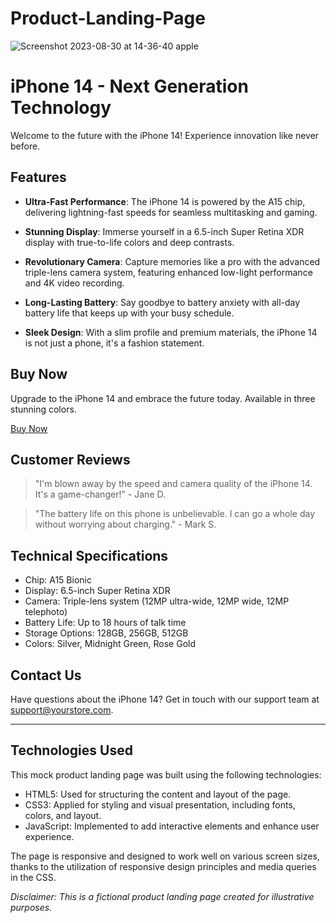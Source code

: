 # Product-Landing-Page





![Screenshot 2023-08-30 at 14-36-40 apple](https://github.com/Ashwanth1302/Product-Landing-Page/assets/129280578/52184c5c-2431-49e0-8931-4c09c7ad452d)




# iPhone 14 - Next Generation Technology

Welcome to the future with the iPhone 14! Experience innovation like never before.

## Features

- **Ultra-Fast Performance**: The iPhone 14 is powered by the A15 chip, delivering lightning-fast speeds for seamless multitasking and gaming.

- **Stunning Display**: Immerse yourself in a 6.5-inch Super Retina XDR display with true-to-life colors and deep contrasts.

- **Revolutionary Camera**: Capture memories like a pro with the advanced triple-lens camera system, featuring enhanced low-light performance and 4K video recording.

- **Long-Lasting Battery**: Say goodbye to battery anxiety with all-day battery life that keeps up with your busy schedule.

- **Sleek Design**: With a slim profile and premium materials, the iPhone 14 is not just a phone, it's a fashion statement.

## Buy Now

Upgrade to the iPhone 14 and embrace the future today. Available in three stunning colors.

[Buy Now](https://yourstore.com/iphone-14)

## Customer Reviews

> "I'm blown away by the speed and camera quality of the iPhone 14. It's a game-changer!" - Jane D.

> "The battery life on this phone is unbelievable. I can go a whole day without worrying about charging." - Mark S.

## Technical Specifications

- Chip: A15 Bionic
- Display: 6.5-inch Super Retina XDR
- Camera: Triple-lens system (12MP ultra-wide, 12MP wide, 12MP telephoto)
- Battery Life: Up to 18 hours of talk time
- Storage Options: 128GB, 256GB, 512GB
- Colors: Silver, Midnight Green, Rose Gold

## Contact Us

Have questions about the iPhone 14? Get in touch with our support team at support@yourstore.com.

---


## Technologies Used

This mock product landing page was built using the following technologies:

- HTML5: Used for structuring the content and layout of the page.
- CSS3: Applied for styling and visual presentation, including fonts, colors, and layout.
- JavaScript: Implemented to add interactive elements and enhance user experience.

The page is responsive and designed to work well on various screen sizes, thanks to the utilization of responsive design principles and media queries in the CSS.




*Disclaimer: This is a fictional product landing page created for illustrative purposes.*
